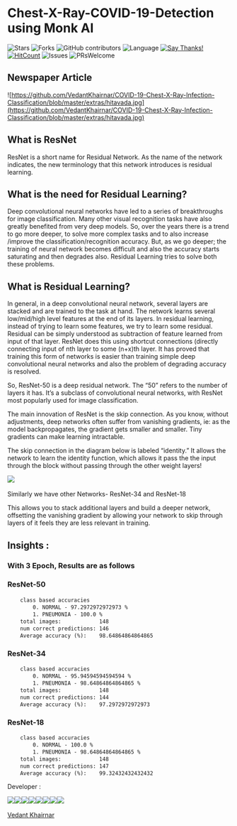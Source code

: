 # Chest-X-Ray-COVID-19-Detection using Monk AI

![Stars](https://img.shields.io/github/stars/VedantKhairnar/COVID-19-Chest-X-Ray-Infection-Classification.svg?style=social)
![Forks](https://img.shields.io/github/forks/VedantKhairnar/COVID-19-Chest-X-Ray-Infection-Classification.svg?style=social)
![GitHub contributors](https://img.shields.io/github/contributors/VedantKhairnar/COVID-19-Chest-X-Ray-Infection-Classification.svg)
![Language](https://img.shields.io/github/languages/top/VedantKhairnar/COVID-19-Chest-X-Ray-Infection-Classification.svg)
[![Say Thanks!](https://img.shields.io/badge/Say-Thanks!-yellow.svg)](https://vedantkhairnar.ml)
[![HitCount](http://hits.dwyl.io/VedantKhairnar/COVID-19-Chest-X-Ray-Infection-Classification.svg)](http://hits.dwyl.io/VedantKhairnar/COVID-19-Chest-X-Ray-Infection-Classification)
![Issues](https://img.shields.io/github/issues/VedantKhairnar/COVID-19-Chest-X-Ray-Infection-Classification)
![PRsWelcome](https://img.shields.io/badge/PRs-welcome-informational)

## Newspaper Article 
![https://github.com/VedantKhairnar/COVID-19-Chest-X-Ray-Infection-Classification/blob/master/extras/hitavada.jpg](https://github.com/VedantKhairnar/COVID-19-Chest-X-Ray-Infection-Classification/blob/master/extras/hitavada.jpg)

## What is ResNet

ResNet is a short name for Residual Network. As the name of the network indicates, the new terminology that this network introduces is residual learning.

## What is the need for Residual Learning?

Deep convolutional neural networks have led to a series of breakthroughs for image classification. Many other visual recognition tasks have also greatly benefited from very deep models. So, over the years there is a trend to go more deeper, to solve more complex tasks and to also increase /improve the classification/recognition accuracy. But, as we go deeper; the training of neural network becomes difficult and also the accuracy starts saturating and then degrades also. Residual Learning tries to solve both these problems.

## What is Residual Learning?

In general, in a deep convolutional neural network, several layers are stacked and are trained to the task at hand. The network learns several low/mid/high level features at the end of its layers. In residual learning, instead of trying to learn some features, we try to learn some residual. Residual can be simply understood as subtraction of feature learned from input of that layer. ResNet does this using shortcut connections (directly connecting input of nth layer to some (n+x)th layer. It has proved that training this form of networks is easier than training simple deep convolutional neural networks and also the problem of degrading accuracy is resolved.

So, ResNet-50 is a deep residual network. The “50” refers to the number of layers it has. It’s a subclass of convolutional neural networks, with ResNet most popularly used for image classification.

The main innovation of ResNet is the skip connection. As you know, without adjustments, deep networks often suffer from vanishing gradients, ie: as the model backpropagates, the gradient gets smaller and smaller. Tiny gradients can make learning intractable.

The skip connection in the diagram below is labeled “identity.” It allows the network to learn the identity function, which allows it pass the the input through the block without passing through the other weight layers!

![](https://qphs.fs.quoracdn.net/main-qimg-03903ebf7079087adea3dc711c92ec31)

Similarly we have other Networks- ResNet-34 and ResNet-18

This allows you to stack additional layers and build a deeper network, offsetting the vanishing gradient by allowing your network to skip through layers of it feels they are less relevant in training.

## Insights : 

### With 3 Epoch, Results are as follows
### ResNet-50
        class based accuracies
            0. NORMAL - 97.2972972972973 %
            1. PNEUMONIA - 100.0 %
        total images:            148
        num correct predictions: 146
        Average accuracy (%):    98.64864864864865
### ResNet-34
        class based accuracies
            0. NORMAL - 95.94594594594594 %
            1. PNEUMONIA - 98.64864864864865 %
        total images:            148
        num correct predictions: 144
        Average accuracy (%):    97.2972972972973
### ResNet-18
        class based accuracies
            0. NORMAL - 100.0 %
            1. PNEUMONIA - 98.64864864864865 %
        total images:            148
        num correct predictions: 147
        Average accuracy (%):    99.32432432432432
  
Developer :

[![](https://sourcerer.io/fame/VedantKhairnar/VedantKhairnar/COVID-19-Chest-X-Ray-Infection-Classification/images/0)](https://sourcerer.io/fame/VedantKhairnar/VedantKhairnar/COVID-19-Chest-X-Ray-Infection-Classification/links/0)[![](https://sourcerer.io/fame/VedantKhairnar/VedantKhairnar/COVID-19-Chest-X-Ray-Infection-Classification/images/1)](https://sourcerer.io/fame/VedantKhairnar/VedantKhairnar/COVID-19-Chest-X-Ray-Infection-Classification/links/1)[![](https://sourcerer.io/fame/VedantKhairnar/VedantKhairnar/COVID-19-Chest-X-Ray-Infection-Classification/images/2)](https://sourcerer.io/fame/VedantKhairnar/VedantKhairnar/COVID-19-Chest-X-Ray-Infection-Classification/links/2)[![](https://sourcerer.io/fame/VedantKhairnar/VedantKhairnar/COVID-19-Chest-X-Ray-Infection-Classification/images/3)](https://sourcerer.io/fame/VedantKhairnar/VedantKhairnar/COVID-19-Chest-X-Ray-Infection-Classification/links/3)[![](https://sourcerer.io/fame/VedantKhairnar/VedantKhairnar/COVID-19-Chest-X-Ray-Infection-Classification/images/4)](https://sourcerer.io/fame/VedantKhairnar/VedantKhairnar/COVID-19-Chest-X-Ray-Infection-Classification/links/4)[![](https://sourcerer.io/fame/VedantKhairnar/VedantKhairnar/COVID-19-Chest-X-Ray-Infection-Classification/images/5)](https://sourcerer.io/fame/VedantKhairnar/VedantKhairnar/COVID-19-Chest-X-Ray-Infection-Classification/links/5)[![](https://sourcerer.io/fame/VedantKhairnar/VedantKhairnar/COVID-19-Chest-X-Ray-Infection-Classification/images/6)](https://sourcerer.io/fame/VedantKhairnar/VedantKhairnar/COVID-19-Chest-X-Ray-Infection-Classification/links/6)[![](https://sourcerer.io/fame/VedantKhairnar/VedantKhairnar/COVID-19-Chest-X-Ray-Infection-Classification/images/7)](https://sourcerer.io/fame/VedantKhairnar/VedantKhairnar/COVID-19-Chest-X-Ray-Infection-Classification/links/7)

[Vedant Khairnar](http://vedantkhairnar.ml/)
